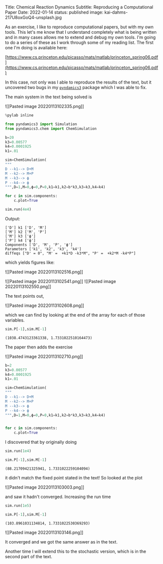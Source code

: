 Title: Chemical Reaction Dynamics 
Subtitle: Reproducing a Computational Paper
Date: 2022-01-14
status: published
image: kai-dahms-217U8oxGoQ4-unsplash.jpg

As an exercise, I like to reproduce computational papers, but with my own tools.  This let's me know that I understand completely what is being  written and in many cases allows me to extend and debug my own tools.  I'm going to do a series of these as I work through some of my reading list.  The first one I'm doing is available here:

 [https://www.cs.princeton.edu/picasso/mats/matlab/princeton_spring06.pdf](https://www.cs.princeton.edu/picasso/mats/matlab/princeton_spring06.pdf)

In this case, not only was I able to reproduce the results of the text, but it uncovered two bugs in my [`pyndamics3`](https://bblais.github.io/pyndamics3/) package which I was able to fix.  

The main system in the text being solved is

![[Pasted image 20220113102335.png]]

```python
%pylab inline

from pyndamics3 import Simulation
from pyndamics3.chem import ChemSimulation

b=20
k3=0.00577
k4=0.0001925
k1=.01

sim=ChemSimulation(
"""
D --k1--> D+M
M --k2--> M+P
M --k3--> ϕ
P --k4--> ϕ
""",D=1,M=0,ϕ=0,P=0,k1=k1,k2=b*k3,k3=k3,k4=k4)

for c in sim.components:
    c.plot=True

sim.run(4e4)

```


Output:

	['D'] k1 ['D', 'M']
	['M'] k2 ['M', 'P']
	['M'] k3 ['ϕ']
	['P'] k4 ['ϕ']
	Components ['D', 'M', 'P', 'ϕ']
	Parameters ['k1', 'k2', 'k3', 'k4']
	diffeqs ["D' = 0", "M' =  +k1*D -k3*M", "P' =  +k2*M -k4*P"]


which yields figures like:

![[Pasted image 20220113102516.png]]

![[Pasted image 20220113102541.png]]
![[Pasted image 20220113102550.png]]

The text points out,

![[Pasted image 20220113102608.png]]

which we can find by looking at the end of the array for each of those variables.

```python
sim.P[-1],sim.M[-1]
```

	(1038.4743123361338, 1.7331022510164473)

The paper then adds the exercise

![[Pasted image 20220113102710.png]]

```python
b=2
k3=0.00577
k4=0.0001925
k1=.01

sim=ChemSimulation(
"""
D --k1--> D+M
M --k2--> M+P
M --k3--> ϕ
P --k4--> ϕ
""",D=1,M=0,ϕ=0,P=0,k1=k1,k2=b*k3,k3=k3,k4=k4)


for c in sim.components:
    c.plot=True
```

I discovered that by originally doing

```python
sim.run(1e4)

sim.P[-1],sim.M[-1]	
```

	(88.21709421325941, 1.7331022259104094)

it didn't match the fixed point stated in the text!  So Iooked at the plot

![[Pasted image 20220113103003.png]]

and saw it hadn't converged.  Increasing the run time

```python
sim.run(1e5)

sim.P[-1],sim.M[-1]
```

	(103.8961031134814, 1.7331022530369293)


![[Pasted image 20220113103146.png]]


It converged and we got the same answer as in the text.

Another time I will extend this to the stochastic version, which is in the second part of the text.
